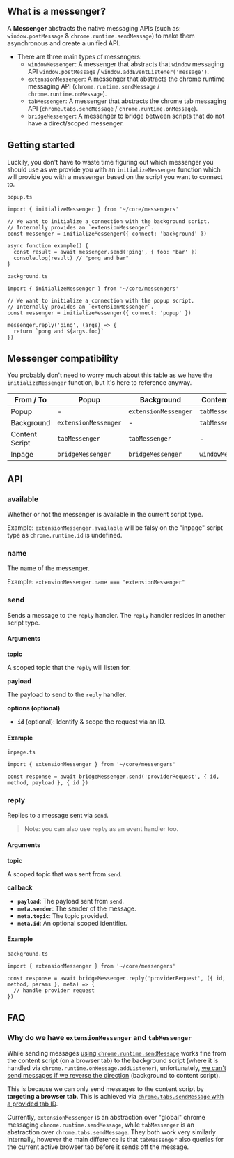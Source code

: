 ## What is a messenger?

A **Messenger** abstracts the native messaging APIs (such as: `window.postMessage` & `chrome.runtime.sendMessage`) to make them asynchronous and create a unified API.

- There are three main types of messengers:
  - `windowMessenger`: A messenger that abstracts that `window` messaging API `window.postMessage` / `window.addEventListener('message')`.
  - `extensionMessenger`: A messenger that abstracts the chrome runtime messaging API (`chrome.runtime.sendMessage` / `chrome.runtime.onMessage`).
  - `tabMessenger`: A messenger that abstracts the chrome tab messaging API (`chrome.tabs.sendMessage` / `chrome.runtime.onMessage`).
  - `bridgeMessenger`: A messenger to bridge between scripts that do not have a direct/scoped messenger.

## Getting started

Luckily, you don't have to waste time figuring out which messenger you should use as we provide you with an `initializeMessenger` function which will provide you with a messenger based on the script you want to connect to.

`popup.ts`

```tsx
import { initializeMessenger } from '~/core/messengers'

// We want to initialize a connection with the background script.
// Internally provides an `extensionMessenger`.
const messenger = initializeMessenger({ connect: 'background' })

async function example() {
  const result = await messenger.send('ping', { foo: 'bar' })
  console.log(result) // "pong and bar"
}
```

`background.ts`

```tsx
import { initializeMessenger } from '~/core/messengers'

// We want to initialize a connection with the popup script.
// Internally provides an `extensionMessenger`.
const messenger = initializeMessenger({ connect: 'popup' })

messenger.reply('ping', (args) => {
  return `pong and ${args.foo}`
})
```

## Messenger compatibility

You probably don't need to worry much about this table as we have the `initializeMessenger` function, but it's here to reference anyway.

| From / To      | Popup                | Background           | Content Script    | Inpage            |
| -------------- | -------------------- | -------------------- | ----------------- | ----------------- |
| Popup          | -                    | `extensionMessenger` | `tabMessenger`    | `bridgeMessenger` |
| Background     | `extensionMessenger` | -                    | `tabMessenger`    | `bridgeMessenger` |
| Content Script | `tabMessenger`       | `tabMessenger`       | -                 | `windowMessenger` |
| Inpage         | `bridgeMessenger`    | `bridgeMessenger`    | `windowMessenger` | -                 |

## API

### available

Whether or not the messenger is available in the current script type.

Example: `extensionMessenger.available` will be falsy on the "inpage" script type as `chrome.runtime.id` is undefined.

### name

The name of the messenger.

Example: `extensionMessenger.name === "extensionMessenger"`

### send

Sends a message to the `reply` handler. The `reply` handler resides in another script type.

#### Arguments

**topic**

A scoped topic that the `reply` will listen for.

**payload**

The payload to send to the `reply` handler.

**options (optional)**

- **`id`** (optional): Identify & scope the request via an ID.

#### Example

`inpage.ts`

```tsx
import { extensionMessenger } from '~/core/messengers'

const response = await bridgeMessenger.send('providerRequest', { id, method, payload }, { id })
```

### reply

Replies to a message sent via `send`.

> Note: you can also use `reply` as an event handler too.

#### Arguments

**topic**

A scoped topic that was sent from `send`.

**callback**

- **`payload`**: The payload sent from `send`.
- **`meta.sender`**: The sender of the message.
- **`meta.topic`**: The topic provided.
- **`meta.id`**: An optional scoped identifier.

#### Example

`background.ts`

```tsx
import { extensionMessenger } from '~/core/messengers'

const response = await bridgeMessenger.reply('providerRequest', ({ id, method, params }, meta) => {
  // handle provider request
})
```

## FAQ

### Why do we have `extensionMessenger` and `tabMessenger`

While sending messages [using `chrome.runtime.sendMessage`](https://developer.chrome.com/docs/extensions/reference/runtime/#method-sendMessage) works fine from the content script (on a browser tab) to the background script (where it is handled via `chrome.runtime.onMessage.addListener`), unfortunately, [we can't send messages if we reverse the direction](https://developer.chrome.com/docs/extensions/reference/runtime/#method-sendMessage) (background to content script).

This is because we can only send messages to the content script by **targeting a browser tab**. This is achieved via [`chrome.tabs.sendMessage` with a provided tab ID](https://developer.chrome.com/docs/extensions/reference/tabs/#method-sendMessage).

Currently, `extensionMessenger` is an abstraction over "global" chrome messaging `chrome.runtime.sendMessage`, while `tabMessenger` is an abstraction over `chrome.tabs.sendMessage`. They both work very similarly internally, however the main difference is that `tabMessenger` also queries for the current active browser tab before it sends off the message.

